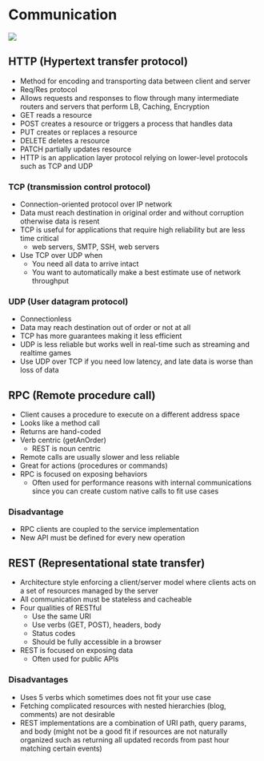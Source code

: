 # Communication

![](https://camo.githubusercontent.com/1d761d5688d28ce1fb12a0f1c8191bca96eece4c/687474703a2f2f692e696d6775722e636f6d2f354b656f6351732e6a7067)

## HTTP (Hypertext transfer protocol)
- Method for encoding and transporting data between client and server 
- Req/Res protocol
- Allows requests and responses to flow through many intermediate routers and servers that perform LB, Caching, Encryption
- GET reads a resource
- POST creates a resource or triggers a process that handles data
- PUT creates or replaces a resource
- DELETE deletes a resource
- PATCH partially updates resource 
- HTTP is an application layer protocol relying on lower-level protocols such as TCP and UDP

### TCP (transmission control protocol)
- Connection-oriented protocol over IP network
- Data must reach destination in original order and without corruption otherwise data is resent
- TCP is useful for applications that require high reliability but are less time critical
    - web servers, SMTP, SSH, web servers
- Use TCP over UDP when 
    - You need all data to arrive intact
    - You want to automatically make a best estimate use of network throughput

### UDP (User datagram protocol)
- Connectionless
- Data may reach destination out of order or not at all
- TCP has more guarantees making it less efficient
- UDP is less reliable but works well in real-time such as streaming and realtime games
- Use UDP over TCP if you need low latency, and late data is worse than loss of data

## RPC (Remote procedure call)
- Client causes a procedure to execute on a different address space 
- Looks like a method call
- Returns are hand-coded
- Verb centric (getAnOrder)
    - REST is noun centric
- Remote calls are usually slower and less reliable 
- Great for actions (procedures or commands)
- RPC is focused on exposing behaviors
    - Often used for performance reasons with internal communications since you can create custom native calls to fit use cases

### Disadvantage 
- RPC clients are coupled to the service implementation
- New API must be defined for every new operation

## REST (Representational state transfer)
- Architecture style enforcing a client/server model where clients acts on a set of resources managed by the server
- All communication must be stateless and cacheable
- Four qualities of RESTful 
    - Use the same URI
    - Use verbs (GET, POST), headers, body
    - Status codes
    - Should be fully accessible in a browser
- REST is focused on exposing data
    - Often used for public APIs

### Disadvantages
- Uses 5 verbs which sometimes does not fit your use case 
- Fetching complicated resources with nested hierarchies (blog, comments) are not desirable
- REST implementations are a combination of URI path, query params, and body (might not be a good fit if resources are not naturally organized such as returning all updated records from past hour matching certain events)
